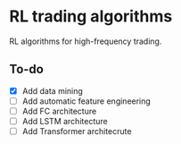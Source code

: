 # RL trading algorithms
RL algorithms for high-frequency trading.

## To-do
- [X] Add data mining
- [ ] Add automatic feature engineering
- [ ] Add FC architecture
- [ ] Add LSTM architecture
- [ ] Add Transformer architecrute
